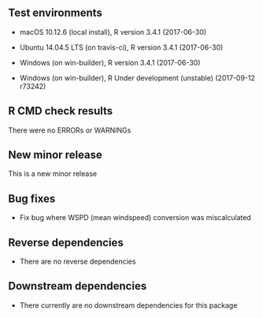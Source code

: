 
## Test environments  

- macOS 10.12.6 (local install), R version 3.4.1 (2017-06-30)

- Ubuntu 14.04.5 LTS (on travis-ci), R version 3.4.1 (2017-06-30)

- Windows (on win-builder), R version 3.4.1 (2017-06-30)

- Windows (on win-builder), R Under development (unstable) (2017-09-12 r73242)

## R CMD check results

There were no ERRORs or WARNINGs

## New minor release

This is a new minor release

## Bug fixes

- Fix bug where WSPD (mean windspeed) conversion was miscalculated

## Reverse dependencies

- There are no reverse dependencies

## Downstream dependencies

- There currently are no downstream dependencies for this package
